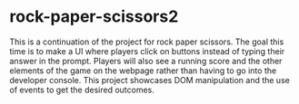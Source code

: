 # rock-paper-scissors2

This is a continuation of the project for rock paper scissors. The goal this time is to make a UI where players click on buttons instead of typing their answer in the prompt. Players will also see a running score and the other elements of the game on the webpage rather than having to go into the developer console. This project showcases DOM manipulation and the use of events to get the desired outcomes.